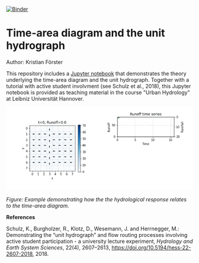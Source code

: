 [![Binder](https://mybinder.org/badge_logo.svg)](https://mybinder.org/v2/gh/kristianfoerster/time-area-jupyter/HEAD?labpath=Time-area-diagram.ipynb)

# Time-area diagram and the unit hydrograph

Author: Kristian Förster

This repository includes a [Jupyter notebook](Time-area-diagram.ipynb) that demonstrates the theory underlying the time-area diagram and the unit hydrograph. Together with a tutorial with active student involvment (see Schulz et al., 2018), this Jupyter notebook is provided as teaching material in the course "Urban Hydrology" at Leibniz Universität Hannover.

![Example](out.gif)

*Figure: Example demonstrating how the the hydrological response relates to the time-area diagram.*


**References**

Schulz, K., Burgholzer, R., Klotz, D., Wesemann, J. and Herrnegger, M.: Demonstrating the “unit hydrograph” and flow routing processes involving active student participation - a university lecture experiment, *Hydrology and Earth System Sciences*, 22(4), 2607–2613, https://doi.org/10.5194/hess-22-2607-2018, 2018.

